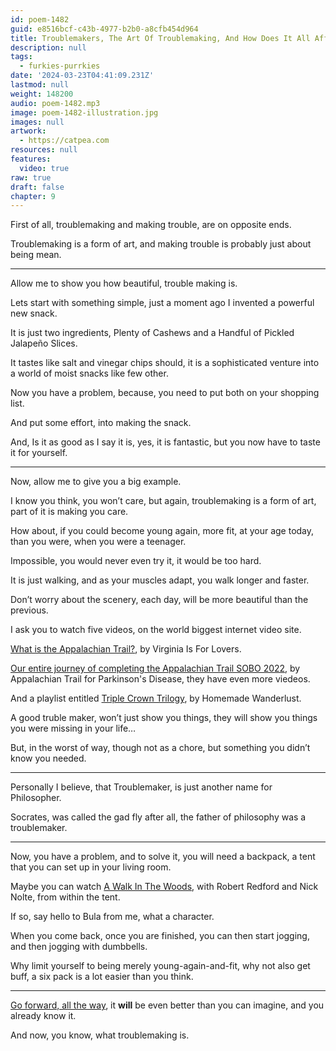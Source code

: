 ```yaml
---
id: poem-1482
guid: e8516bcf-c43b-4977-b2b0-a8cfb454d964
title: Troublemakers, The Art Of Troublemaking, And How Does It All Affect You
description: null
tags:
  - furkies-purrkies
date: '2024-03-23T04:41:09.231Z'
lastmod: null
weight: 148200
audio: poem-1482.mp3
image: poem-1482-illustration.jpg
images: null
artwork:
  - https://catpea.com
resources: null
features:
  video: true
raw: true
draft: false
chapter: 9
---
```


First of all, troublemaking and making trouble,
are on opposite ends.

Troublemaking is a form of art,
and making trouble is probably just about being mean.

---

Allow me to show you how beautiful,
trouble making is.

Lets start with something simple,
just a moment ago I invented a powerful new snack.

It is just two ingredients,
Plenty of Cashews and a Handful of Pickled Jalapeño Slices.

It tastes like salt and vinegar chips should,
it is a sophisticated venture into a world of moist snacks like few other.

Now you have a problem,
because, you need to put both on your shopping list.

And put some effort,
into making the snack.

And, Is it as good as I say it is,
yes, it is fantastic, but you now have to taste it for yourself.

---

Now,
allow me to give you a big example.

I know you think, you won’t care,
but again, troublemaking is a form of art, part of it is making you care.

How about, if you could become young again,
more fit, at your age today, than you were, when you were a teenager.

Impossible, you would never even try it,
it would be too hard.

It is just walking,
and as your muscles adapt, you walk longer and faster.

Don’t worry about the scenery,
each day, will be more beautiful than the previous.

I ask you to watch five videos,
on the world biggest internet video site.

[What is the Appalachian Trail?][1],
by Virginia Is For Lovers.

[Our entire journey of completing the Appalachian Trail SOBO 2022][2],
by Appalachian Trail for Parkinson's Disease, they have even more viedeos.

And a playlist entitled [Triple Crown Trilogy][3],
by Homemade Wanderlust.

A good truble maker, won’t just show you things,
they will show you things you were missing in your life…

But, in the worst of way,
though not as a chore, but something you didn’t know you needed.

---

Personally I believe, that Troublemaker,
is just another name for Philosopher.

Socrates,
was called the gad fly after all, the father of philosophy was a troublemaker.

---

Now, you have a problem, and to solve it,
you will need a backpack, a tent that you can set up in your living room.

Maybe you can watch [A Walk In The Woods][1],
with Robert Redford and Nick Nolte, from within the tent.

If so,
say hello to Bula from me, what a character.

When you come back, once you are finished,
you can then start jogging, and then jogging with dumbbells.

Why limit yourself to being merely young-again-and-fit,
why not also get buff, a six pack is a lot easier than you think.

---

[Go forward, all the way][5],
it __will__ be even better than you can imagine, and you already know it.

And now,
you know, what troublemaking is.


[1]: https://www.youtube.com/watch?v=hPSvdKTEZug
[2]: https://www.youtube.com/watch?v=YTitJFUKlqs
[3]: https://www.youtube.com/watch?v=EzXP5PjRHjM&list=PLXiz2lWve6AJrEVuAjfL4eaBDEMfdbKa6
[4]: https://www.youtube.com/watch?v=cOF2LIAp9bw
[5]: https://www.youtube.com/watch?v=k6_QUhUPrF4
